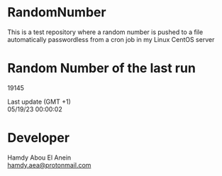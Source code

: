 # RandomNumber    
This is a test repository where a random number is pushed to a file automatically passwordless from a cron job in my Linux CentOS server    
# Random Number of the last run   
19145
      
Last update (GMT +1)    
05/19/23 00:00:02
# Developer    
Hamdy Abou El Anein   
hamdy.aea@protonmail.com

